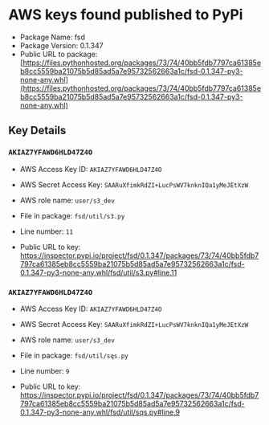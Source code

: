 # AWS keys found published to PyPi

* Package Name: fsd
* Package Version: 0.1.347
* Public URL to package: [https://files.pythonhosted.org/packages/73/74/40bb5fdb7797ca61385eb8cc5559ba21075b5d85ad5a7e95732562663a1c/fsd-0.1.347-py3-none-any.whl](https://files.pythonhosted.org/packages/73/74/40bb5fdb7797ca61385eb8cc5559ba21075b5d85ad5a7e95732562663a1c/fsd-0.1.347-py3-none-any.whl)

## Key Details

### `AKIAZ7YFAWD6HLD47Z4O`

* AWS Access Key ID: `AKIAZ7YFAWD6HLD47Z4O`
* AWS Secret Access Key: `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` 
* AWS role name: `user/s3_dev`
* File in package: `fsd/util/s3.py`
* Line number: `11`

* Public URL to key: https://inspector.pypi.io/project/fsd/0.1.347/packages/73/74/40bb5fdb7797ca61385eb8cc5559ba21075b5d85ad5a7e95732562663a1c/fsd-0.1.347-py3-none-any.whl/fsd/util/s3.py#line.11



### `AKIAZ7YFAWD6HLD47Z4O`

* AWS Access Key ID: `AKIAZ7YFAWD6HLD47Z4O`
* AWS Secret Access Key: `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` 
* AWS role name: `user/s3_dev`
* File in package: `fsd/util/sqs.py`
* Line number: `9`

* Public URL to key: https://inspector.pypi.io/project/fsd/0.1.347/packages/73/74/40bb5fdb7797ca61385eb8cc5559ba21075b5d85ad5a7e95732562663a1c/fsd-0.1.347-py3-none-any.whl/fsd/util/sqs.py#line.9


